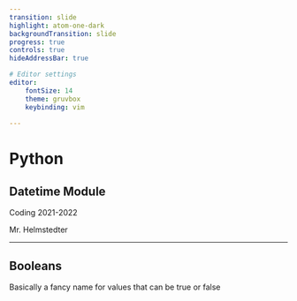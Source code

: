 ```yaml
---
transition: slide
highlight: atom-one-dark
backgroundTransition: slide
progress: true
controls: true
hideAddressBar: true

# Editor settings
editor:
    fontSize: 14
    theme: gruvbox
    keybinding: vim
    
---
```


<style>
@import url('https://fonts.googleapis.com/css2?family=Source+Code+Pro&display=swap');
.slide { color:#116466; background: #282c34;}
.slide h1{ color: #c678dd; font-family: 'Source Code Pro'; }
.slide h2{ color: #a9a1e1; font-family: 'Source Code Pro'; }
.slide h3{ color: #c678dd; font-family: 'Source Code Pro'; }
.reveal p { color: #98be65; font-family: 'Source Code Pro';}
.reveal li{ color: #51afef; font-family: 'Source Code Pro';}
.reveal a { color: #89b08c; font-family: 'Source Code Pro';}
.reveal th { color: #ECBE7B; font-family: 'Source Code Pro';}
.reveal tr { color: #51afef; font-family: 'Source Code Pro'; font-size: 90%; }
.reveal .controls { color: #0a97b0; }
.reveal .progress { color: #1b6ca8; }
</style>

# Python
## Datetime Module

Coding 2021-2022

Mr. Helmstedter

---

## Booleans

Basically a fancy name for values that can be true or false
